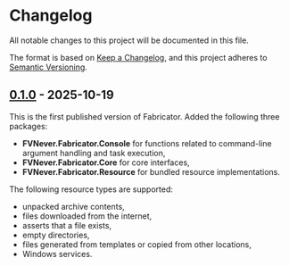 <!--
SPDX-FileCopyrightText: 2024-2025 Friedrich von Never <friedrich@fornever.me>

SPDX-License-Identifier: MIT
-->

Changelog
=========
All notable changes to this project will be documented in this file.

The format is based on [Keep a Changelog](https://keepachangelog.com/en/1.0.0/), and this project adheres to [Semantic Versioning](https://semver.org/spec/v2.0.0.html).

## [0.1.0] - 2025-10-19
This is the first published version of Fabricator. Added the following three packages:
- **FVNever.Fabricator.Console** for functions related to command-line argument handling and task execution,
- **FVNever.Fabricator.Core** for core interfaces,
- **FVNever.Fabricator.Resource** for bundled resource implementations.

The following resource types are supported:
- unpacked archive contents,
- files downloaded from the internet,
- asserts that a file exists,
- empty directories,
- files generated from templates or copied from other locations,
- Windows services.

[0.1.0]: https://github.com/ForNeVeR/Fabricator/releases/tag/v0.1.0
[Unreleased]: https://github.com/ForNeVeR/Fabricator/compare/v0.1.0...HEAD

